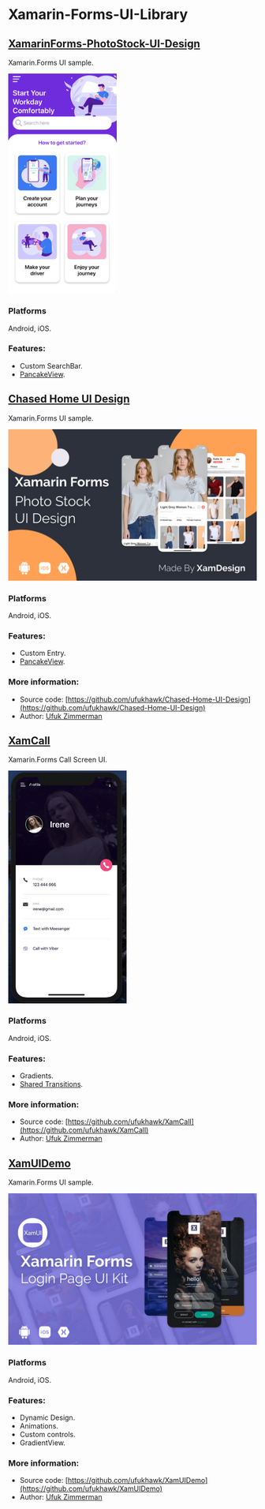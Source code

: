 # Xamarin-Forms-UI-Library

## [XamarinForms-PhotoStock-UI-Design](https://github.com/ufukhawk/XamarinForms-PhotoStock-UI-Design)

Xamarin.Forms UI sample.

<img src="Images/chased-home-ui-design.png" Width="220" />

### Platforms

Android, iOS.

### Features:
* Custom SearchBar.
* [PancakeView](https://github.com/sthewissen/Xamarin.Forms.PancakeView).

## [Chased Home UI Design](https://github.com/ufukhawk/Chased-Home-UI-Design)

Xamarin.Forms UI sample.

<img src="Images/xamarinPhotoStock.png" Width="600" />

### Platforms

Android, iOS.

### Features:
* Custom Entry.
* [PancakeView](https://github.com/sthewissen/Xamarin.Forms.PancakeView).

### More information:
- Source code: [https://github.com/ufukhawk/Chased-Home-UI-Design](https://github.com/ufukhawk/Chased-Home-UI-Design)
- Author: [Ufuk Zimmerman](https://github.com/ufukhawk)

## [XamCall](https://github.com/ufukhawk/XamCall)

Xamarin.Forms Call Screen UI.

<img src="Images/xamcall.gif" Width="240" />

### Platforms

Android, iOS.

### Features:
* Gradients.
* [Shared Transitions](https://github.com/GiampaoloGabba/Xamarin.Plugin.SharedTransitions).
  
### More information:
- Source code: [https://github.com/ufukhawk/XamCall](https://github.com/ufukhawk/XamCall)
- Author: [Ufuk Zimmerman](https://github.com/ufukhawk)

## [XamUIDemo](https://github.com/ufukhawk/XamUIDemo)

Xamarin.Forms UI sample.

<img src="Images/xamuilogin.png" Width="600" />

### Platforms

Android, iOS.

### Features:
* Dynamic Design.
* Animations.
* Custom controls.
* GradientView.
  
### More information:
- Source code: [https://github.com/ufukhawk/XamUIDemo](https://github.com/ufukhawk/XamUIDemo)
- Author: [Ufuk Zimmerman](https://github.com/ufukhawk)
